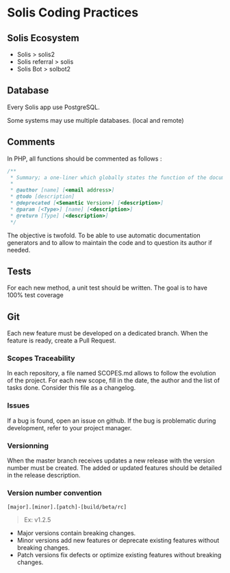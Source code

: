 # Solis Coding Practices 


## Solis Ecosystem

- Solis > solis2
- Solis referral > solis
- Solis Bot > solbot2

## Database

Every Solis app use PostgreSQL.

Some systems may use multiple databases. (local and remote)

## Comments

In PHP, all functions should be commented as follows :

```php
/**
 * Summary; a one-liner which globally states the function of the documented element. 
 * 
 * @author [name] [<email address>]
 * @todo [description]
 * @deprecated [<Semantic Version>] [<description>]
 * @param [<Type>] [name] [<description>]
 * @return [Type] [<description>]
 */
```

The objective is twofold. To be able to use automatic documentation generators and to allow to maintain the code and to question its author if needed.

## Tests

For each new method, a unit test should be written.
The goal is to have 100% test coverage


## Git

Each new feature must be developed on a dedicated branch. When the feature is ready, create a Pull Request.

### Scopes Traceability

In each repository, a file named SCOPES.md allows to follow the evolution of the project. For each new scope, fill in the date, the author and the list of tasks done. Consider this file as a changelog.

### Issues

If a bug is found, open an issue on github. If the bug is problematic during development, refer to your project manager.


### Versionning

When the master branch receives updates a new release with the version number must be created. The added or updated features should be detailed in the release description.

### Version number convention

`[major].[minor].[patch]-[build/beta/rc]`

> Ex: v1.2.5

- Major versions contain breaking changes.
- Minor versions add new features or deprecate existing features without breaking changes.
- Patch versions fix defects or optimize existing features without breaking changes.
